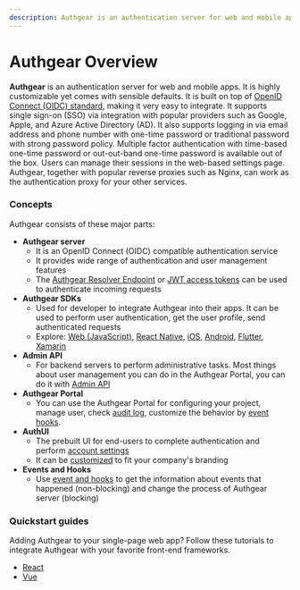 ```yaml
---
description: Authgear is an authentication server for web and mobile apps.
---
```


# Authgear Overview

**Authgear** is an authentication server for web and mobile apps. It is highly customizable yet comes with sensible defaults. It is built on top of [OpenID Connect (OIDC) standard](https://openid.net/connect/), making it very easy to integrate. It supports single sign-on (SSO) via integration with popular providers such as Google, Apple, and Azure Active Directory (AD). It also supports logging in via email address and phone number with one-time password or traditional password with strong password policy. Multiple factor authentication with time-based one-time password or out-out-band one-time password is available out of the box. Users can manage their sessions in the web-based settings page. Authgear, together with popular reverse proxies such as Nginx, can work as the authentication proxy for your other services.

### Concepts

Authgear consists of these major parts:

* **Authgear server**
  * It is an OpenID Connect (OIDC) compatible authentication service
  * It provides wide range of authentication and user management features
  * The [Authgear Resolver Endpoint](get-started/backend-api/nginx.md) or [JWT access tokens](get-started/backend-api/jwt.md) can be used to authenticate incoming requests
* **Authgear SDKs**
  * Used for developer to integrate Authgear into their apps. It can be used to perform user authentication, get the user profile, send authenticated requests
  * Explore: [Web (JavaScript)](get-started/single-page-app/website.md), [React Native](get-started/native-mobile-app/react-native.md), [iOS](get-started/native-mobile-app/ios.md), [Android](get-started/native-mobile-app/android/), [Flutter](get-started/native-mobile-app/flutter.md), [Xamarin](get-started/native-mobile-app/xamarin.md)
* **Admin API**
  * For backend servers to perform administrative tasks. Most things about user management you can do in the Authgear Portal, you can do it with [Admin API](apis/admin-api/)
* **Authgear Portal**
  * You can use the Authgear Portal for configuring your project, manage user, check [audit log](monitor/audit-log.md), customize the behavior by [event hooks](integrate/events-hooks/).
* **AuthUI**
  * The prebuilt UI for end-users to complete authentication and perform [account settings](integrate/auth-ui.md)
  * It can be [customized](customize/branding.md) to fit your company's branding
* **Events and Hooks**
  * Use [event and hooks](integrate/events-hooks/) to get the information about events that happened (non-blocking) and change the process of Authgear server (blocking)

### Quickstart guides

Adding Authgear to your single-page web app? Follow these tutorials to integrate Authgear with your favorite front-end frameworks.

* [React](get-started/single-page-app/react.md)
* [Vue](get-started/single-page-app/vue.md)
